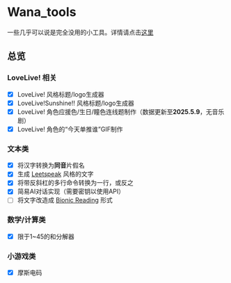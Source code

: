 # Wana_tools

一些几乎可以说是完全没用的小工具。详情请点击[这里](https://watanabechika.github.io/Wana_tools/)

## 总览
### LoveLive! 相关
- [x] LoveLive! 风格标题/logo生成器
- [x] LoveLive!Sunshine!! 风格标题/logo生成器
- [x] LoveLive! 角色应援色/生日/瞳色连线题制作（数据更新至**2025.5.9**，无音乐剧）
- [x] LoveLive! 角色的“今天单推谁”GIF制作

### 文本类
- [x] 将汉字转换为**同音**片假名
- [x] 生成 [Leetspeak](https://en.wikipedia.org/wiki/Leet) 风格的文字
- [x] 将带反斜杠的多行命令转换为一行，或反之
- [x] 简易AI对话实现（需要密钥以使用API）
- [ ] 将文字改造成 [Bionic Reading](https://bionic-reading.com/) 形式

### 数学/计算类
- [x] 限于1~45的和分解器

### 小游戏类
- [x] 摩斯电码